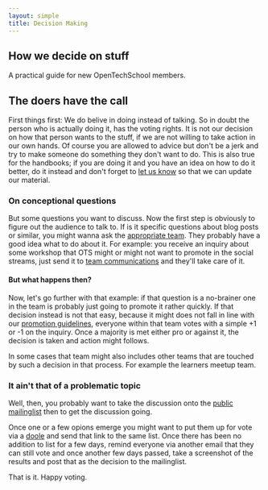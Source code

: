 ```yaml
---
layout: simple
title: Decision Making
---
```


## How we decide on stuff

A practical guide for new OpenTechSchool members. 

## The doers have the call

First things first: We do belive in doing instead of talking. So in doubt the person who is actually doing it, has the voting rights. It is not our decision on how that person wants to the stuff, if we are not willing to take action in our own hands. Of course you are allowed to advice but don't be a jerk and try to make someone do something they don't want to do. This is also true for the handbooks; if you are doing it and you have an idea on how to do it better, do it instead and don't forget to [let us know](/contacts.html) so that we can update our material.

### On conceptional questions
But some questions you want to discuss. Now the first step is obviously to figure out the audience to talk to. If is it specific questions about blog posts or similar, you might wanna ask the [appropriate team](/contacts.html). They probably have a good idea what to do about it. For example: you receive an inquiry about some workshop that OTS might or might not want to promote in the social streams, just send it to [team communications](mailto:team.communications[at]opentechschool.org) and they'll take care of it.

#### But what happens then?
Now, let's go further with that example: if that question is a no-brainer one in the team is probably just going to promote it rather quickly. If that decision instead is not that easy, because it might does not fall in line with our [promotion guidelines](/handbooks/promotion.html), everyone within that team votes with a simple +1 or -1 on the inquiry. Once a majority is met either pro or against it, the decision is taken and action might follows.

In some cases that team might also includes other teams that are touched by such a decision in that process. For example the learners meetup team.

### It ain't that of a problematic topic
Well, then, you probably want to take the discussion onto the [public mailinglist](https://groups.google.com/a/opentechschool.org/forum/?fromgroups#!forum/discuss.global) then to get the discussion going.

Once one or a few opions emerge you might want to put them up for vote via a [doole](http://doodle.com) and send that link to the same list. Once there has been no addition to list for a few days, remind everyone via another email that they can still vote and once another few days passed, take a screenshot of the results and post that as the decision to the mailinglist.

That is it. Happy voting.

